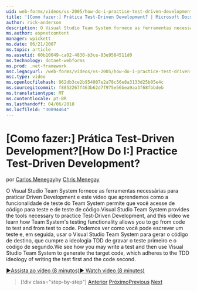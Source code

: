```yaml
---
uid: web-forms/videos/vs-2005/how-do-i-practice-test-driven-development
title: '[Como fazer:] Prática Test-Driven Development? | Microsoft Docs'
author: rick-anderson
description: O Visual Studio Team System fornece as ferramentas necessárias para prática Driven Development e este vídeo aprendemos como Team System do teste da funcionalidade de um...
ms.author: aspnetcontent
manager: wpickett
ms.date: 06/21/2007
ms.topic: article
ms.assetid: 60b10049-ca02-4830-b3ce-83e9584511d0
ms.technology: dotnet-webforms
ms.prod: .net-framework
msc.legacyurl: /web-forms/videos/vs-2005/how-do-i-practice-test-driven-development
msc.type: video
ms.openlocfilehash: 962db3ce2b954007e2a78c56e8a3133d25b05e4c
ms.sourcegitcommit: f8852267f463b62d7f975e56bea9aa3f68fbbdeb
ms.translationtype: MT
ms.contentlocale: pt-BR
ms.lasthandoff: 04/06/2018
ms.locfileid: "30894464"
---
```

<a name="how-do-i-practice-test-driven-development"></a><span data-ttu-id="2b47d-104">[Como fazer:] Prática Test-Driven Development?</span><span class="sxs-lookup"><span data-stu-id="2b47d-104">[How Do I:] Practice Test-Driven Development?</span></span>
====================
<span data-ttu-id="2b47d-105">por [Carlos Menegay](https://twitter.com/CMenegay)</span><span class="sxs-lookup"><span data-stu-id="2b47d-105">by [Chris Menegay](https://twitter.com/CMenegay)</span></span>

<span data-ttu-id="2b47d-106">O Visual Studio Team System fornece as ferramentas necessárias para praticar Driven Development e este vídeo que aprendemos como a funcionalidade de teste do Team System permite que você acesse de código para teste e de teste de código.</span><span class="sxs-lookup"><span data-stu-id="2b47d-106">Visual Studio Team System provides the tools necessary to practice Test-Driven Development, and this video we learn how Team System's testing functionality allows you to go from code to test and from test to code.</span></span> <span data-ttu-id="2b47d-107">Podemos ver como você pode escrever um teste e, em seguida, usar o Visual Studio Team System para gerar o código de destino, que cumpre a ideologia TDD de gravar o teste primeiro e o código de segundo.</span><span class="sxs-lookup"><span data-stu-id="2b47d-107">We see how you may write a test and then use Visual Studio Team System to generate the target code, which adheres to the TDD ideology of writing the test first and the code second.</span></span>

[<span data-ttu-id="2b47d-108">&#9654;Assista ao vídeo (8 minutos)</span><span class="sxs-lookup"><span data-stu-id="2b47d-108">&#9654; Watch video (8 minutes)</span></span>](https://channel9.msdn.com/Blogs/ASP-NET-Site-Videos/how-do-i-practice-test-driven-development)

> [!div class="step-by-step"]
> <span data-ttu-id="2b47d-109">[Anterior](how-do-i-write-code-more-quickly-with-unit-tests.md)
> [Próximo](how-do-i-load-test-a-web-application.md)</span><span class="sxs-lookup"><span data-stu-id="2b47d-109">[Previous](how-do-i-write-code-more-quickly-with-unit-tests.md)
[Next](how-do-i-load-test-a-web-application.md)</span></span>
